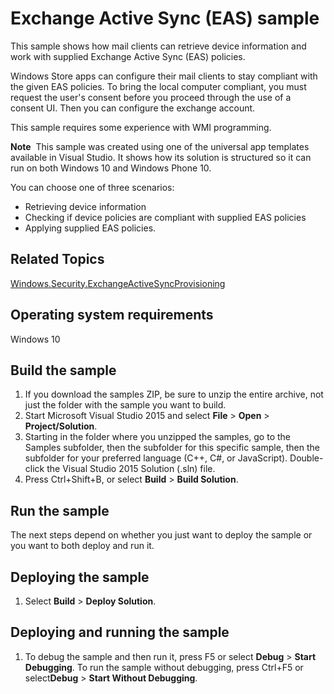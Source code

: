 <!---
  category: NetworkingAndWebServices 
  samplefwlink: http://go.microsoft.com/fwlink/p/?LinkId=620540&clcid=0x409
--->

# Exchange Active Sync (EAS) sample

This sample shows how mail clients can retrieve device information and work with supplied Exchange Active Sync (EAS) policies.

Windows Store apps can configure their mail clients to stay compliant with the given EAS policies. To bring the local computer compliant, you must request the user's consent before you proceed through the use of a consent UI. Then you can configure the exchange account.

This sample requires some experience with WMI programming.

**Note**  This sample was created using one of the universal app templates available in Visual Studio. It shows how its solution is structured so it can run on both Windows 10 and Windows Phone 10.

You can choose one of three scenarios: 
- Retrieving device information
- Checking if device policies are compliant with supplied EAS policies
- Applying supplied EAS policies.

## Related Topics

[Windows.Security.ExchangeActiveSyncProvisioning](http://msdn.microsoft.com/library/windows/apps/hh701506)

## Operating system requirements

Windows 10

## Build the sample

1. If you download the samples ZIP, be sure to unzip the entire archive, not just the folder with the sample you want to build. 
2. Start Microsoft Visual Studio 2015 and select **File** \> **Open** \> **Project/Solution**.
3. Starting in the folder where you unzipped the samples, go to the Samples subfolder, then the subfolder for this specific sample, then the subfolder for your preferred language (C++, C#, or JavaScript). Double-click the Visual Studio 2015 Solution (.sln) file.
4. Press Ctrl+Shift+B, or select **Build** \> **Build Solution**.

## Run the sample

The next steps depend on whether you just want to deploy the sample or you want to both deploy and run it.

## Deploying the sample

1.  Select **Build** \> **Deploy Solution**.

## Deploying and running the sample

1.  To debug the sample and then run it, press F5 or select **Debug** \> **Start Debugging**. To run the sample without debugging, press Ctrl+F5 or select**Debug** \> **Start Without Debugging**.
